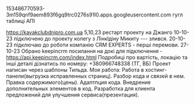 
153486770593-3m159qnf9aem893f6gq9trc0276s91l0.apps.googleusercontent.com
гугл таблиці АПІ

https://kayakclubdnipro.com.ua
5,10,23 рестарт проекту на Джанго
10-10-23 підключено до проекту колегу з ЛінкІдіну Микиту --- злився.
20-10-23 підключаю до роботи компанію CRM EXPERTS - перші перемови.
27-10-23 Обрано keepincrm посилання на докі для підключення - https://api.keepincrm.com/index.html
Подробиці про вартість, локацію та інші деталі дізнатись по номеру: +380966748338 (ТГ, ВБ)
Проект написан через шаблоны Тильда.
Моя работа:
Работа в хостинг-панели(выгрузка исправленных страниц).
Разбор кода и связей в нем.
Правка содержимого(цены).
Адаптпция кода.
Внедрение дополнительных элементов в код.
Разработка для клиента предложений для улучшения сервиса(презентация).